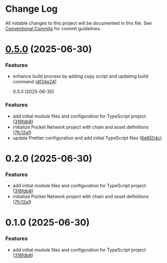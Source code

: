 # Change Log

All notable changes to this project will be documented in this file.
See [Conventional Commits](https://conventionalcommits.org) for commit guidelines.

# [0.5.0](https://github.com/echoad/pocketjs/compare/@echoad/pocketjs@0.4.0...@echoad/pocketjs@0.5.0) (2025-06-30)

### Features

- enhance build process by adding copy script and updating build command ([df34e24](https://github.com/echoad/pocketjs/commit/df34e247517f88fd0d3abe9106c961f476cc713e))

  0.3.0 (2025-06-30)

### Features

- add initial module files and configuration for TypeScript project ([318fdb8](https://github.com/echoad/pocketjs/commit/318fdb8177cea00d5e25581817bb1bcab8cc9d63))
- initialize Pocket Network project with chain and asset definitions ([7fc12a1](https://github.com/echoad/pocketjs/commit/7fc12a1d7bd942424aa55b860e7a5894dd635476))
- update Prettier configuration and add initial TypeScript files ([8e6504c](https://github.com/echoad/pocketjs/commit/8e6504c61308a754419c5b38f37d52dc167a1890))

# 0.2.0 (2025-06-30)

### Features

- add initial module files and configuration for TypeScript project ([318fdb8](https://github.com/echoad/pocketjs/commit/318fdb8177cea00d5e25581817bb1bcab8cc9d63))
- initialize Pocket Network project with chain and asset definitions ([7fc12a1](https://github.com/echoad/pocketjs/commit/7fc12a1d7bd942424aa55b860e7a5894dd635476))

# 0.1.0 (2025-06-30)

### Features

- add initial module files and configuration for TypeScript project ([318fdb8](https://github.com/echoad/pocketjs/commit/318fdb8177cea00d5e25581817bb1bcab8cc9d63))
